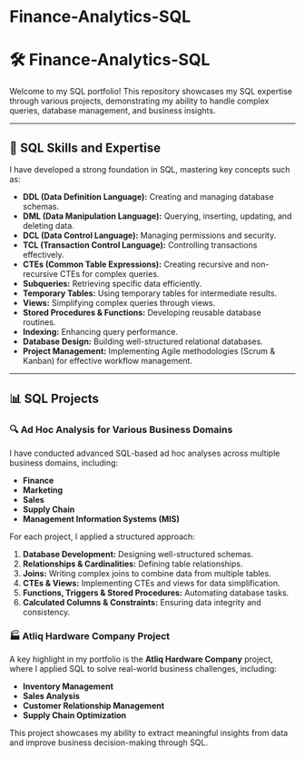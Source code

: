 # Finance-Analytics-SQL
# 🛠️ Finance-Analytics-SQL

Welcome to my SQL portfolio! This repository showcases my SQL expertise through various projects, demonstrating my ability to handle complex queries, database management, and business insights.  

---

## 📌 SQL Skills and Expertise  

I have developed a strong foundation in SQL, mastering key concepts such as:  

- **DDL (Data Definition Language):** Creating and managing database schemas.  
- **DML (Data Manipulation Language):** Querying, inserting, updating, and deleting data.  
- **DCL (Data Control Language):** Managing permissions and security.  
- **TCL (Transaction Control Language):** Controlling transactions effectively.  
- **CTEs (Common Table Expressions):** Creating recursive and non-recursive CTEs for complex queries.  
- **Subqueries:** Retrieving specific data efficiently.  
- **Temporary Tables:** Using temporary tables for intermediate results.  
- **Views:** Simplifying complex queries through views.  
- **Stored Procedures & Functions:** Developing reusable database routines.  
- **Indexing:** Enhancing query performance.  
- **Database Design:** Building well-structured relational databases.  
- **Project Management:** Implementing Agile methodologies (Scrum & Kanban) for effective workflow management.  

---

## 📊 SQL Projects  

### 🔍 Ad Hoc Analysis for Various Business Domains  

I have conducted advanced SQL-based ad hoc analyses across multiple business domains, including:  

- **Finance**  
- **Marketing**  
- **Sales**  
- **Supply Chain**  
- **Management Information Systems (MIS)**  

For each project, I applied a structured approach:  

1. **Database Development:** Designing well-structured schemas.  
2. **Relationships & Cardinalities:** Defining table relationships.  
3. **Joins:** Writing complex joins to combine data from multiple tables.  
4. **CTEs & Views:** Implementing CTEs and views for data simplification.  
5. **Functions, Triggers & Stored Procedures:** Automating database tasks.  
6. **Calculated Columns & Constraints:** Ensuring data integrity and consistency.  

### 🏭 Atliq Hardware Company Project  

A key highlight in my portfolio is the **Atliq Hardware Company** project, where I applied SQL to solve real-world business challenges, including:  

- **Inventory Management**  
- **Sales Analysis**  
- **Customer Relationship Management**  
- **Supply Chain Optimization**  

This project showcases my ability to extract meaningful insights from data and improve business decision-making through SQL.  
